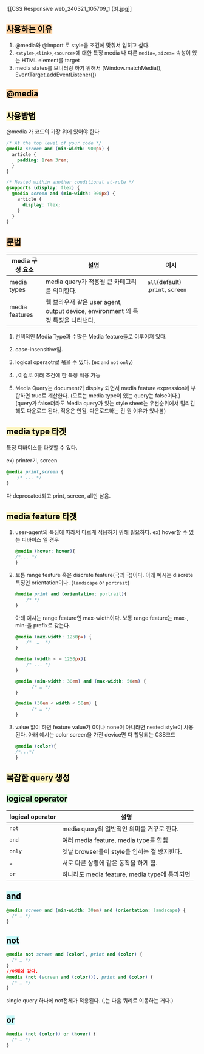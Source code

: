 ![[CSS Responsive web_240321_105709_1 (3).jpg]]
## <mark style="background: #FFB86CA6;">사용하는 이유</mark>

1. @media와 @import 로 style을 조건에 맞춰서 입히고 싶다.
2. `<style>`,`<link>`,`<source>`에 대한 특정 media 나 다른 `media=`, `sizes=` 속성이 있는 HTML element를 target
3. media states를 모니터링 하기 위해서 (Window.matchMedia(), EventTarget.addEventListener()) 

## <mark style="background: #FFB86CA6;">@media</mark>

## <mark style="background: #FFF3A3A6;">사용방법</mark>

@media 가 코드의 가장 위에 있어야 한다
```css
/* At the top level of your code */
@media screen and (min-width: 900px) {
  article {
    padding: 1rem 3rem;
  }
}

/* Nested within another conditional at-rule */
@supports (display: flex) {
  @media screen and (min-width: 900px) {
    article {
      display: flex;
    }
  }
}
```



## <mark style="background: #FFB86CA6;">문법</mark>

| media 구성 요소    | 설명                                                              | 예시                                |
| -------------- | --------------------------------------------------------------- | --------------------------------- |
| media types    | media query가 적용될 큰 카테고리를 의미한다.                                  | `all`(default) ,`print`, `screen` |
| media features | 웹 브라우저 같은 user agent, output device, environment 의 특정 특징을 나타낸다. |                                   |

1. 선택적인 Media Type과 수많은 Media feature들로 이루어져 있다.

2. case-insensitive임.

3. logical operaotr로 묶을 수 있다. (ex `and` `not` `only`) 

4. `,`이걸로 여러 조건에 한 특징 적용 가능

5. Media Query는 document가 display 되면서 media feature expression에 부합하면 true로 계산한다. 
   (모르는 media type이 있는 query는 false이다.)
   (query가 false더라도 Media query가 있는 style sheet는 우선순위에서 밀리긴 해도 다운로드 된다, 적용은 안됨, 다운로드하는 건 뭔 이유가 있나봄)

## <mark style="background: #FFF3A3A6;">media type 타겟</mark>

특정 디바이스를 타겟할 수 있다. 

ex) printer기, screen
```css
@media print,screen {
	/* ... */
}
```

다 deprecated되고 print, screen, all만 남음.
## <mark style="background: #FFF3A3A6;">media feature 타겟</mark>

1. user-agent의 특징에 따라서 다르게 적용하기 위해 필요하다.
	ex) hover할 수 있는 디바이스 일 경우
	```css
	@media (hover: hover){
	/*... */
	}
	```

2. 보통 range feature 혹은 discrete feature(극과 극)이다. 
   아래 예시는 discrete 특징인 orientation이다. (`landscape` or `portrait`)
	```css
	@media print and (orientation: portrait){
		/* */
	}
	```
	아래 예시는 range feature인 max-width이다. 보통 range feature는 max-, min-을 prefix로 갖는다.
	```css
	@media (max-width: 1250px) {
		/*  …  */
	}
	
	@media (width < = 1250px){
		/* ... */
	}
	
	@media (min-width: 30em) and (max-width: 50em) {
		  /* … */
	}

	@media (30em < width < 50em) {
		  /* … */
	}
	```

3. value 없이 하면 feature value가 0이나 none이 아니라면 nested style이 사용된다.
	아래 예시는 color screen을 가진 device면 다 할당되는 CSS코드
	```css
	@media (color){
	/*...*/
	}
	```

## <mark style="background: #FFF3A3A6;">복잡한 query 생성</mark>

## <mark style="background: #BBFABBA6;">logical operator</mark>

| logical operator | 설명                                   |
| ---------------- | ------------------------------------ |
| `not`            | media query의 일반적인 의미를 거꾸로 한다.        |
| `and`            | 여러 media feature, media type를 합침     |
| `only`           | 옛날 browser들이 style을 입히는 걸 방지한다.      |
| `,`              | 서로 다른 상황에 같은 동작을 하게 함.               |
| `or`             | 하나라도 media feature, media type에 통과되면 |

## <mark style="background: #ABF7F7A6;">and</mark>

```CSS
@media screen and (min-width: 30em) and (orientation: landscape) {
  /* … */
}
```

## <mark style="background: #ABF7F7A6;">not</mark>

```css
@media not screen and (color), print and (color) {
  /* … */
}
//아래와 같다.
@media (not (screen and (color))), print and (color) {
  /* … */
}
```
single query 하나에 not전체가 적용된다. (,는 다음 쿼리로 이동하는 거다.)

## <mark style="background: #ABF7F7A6;">or</mark>

```css
@media (not (color)) or (hover) {
  /* … */
}
```


